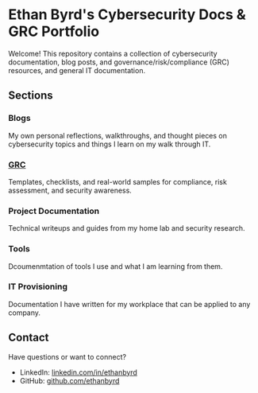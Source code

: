 # Ethan Byrd's Cybersecurity Docs & GRC Portfolio

Welcome! This repository contains a collection of cybersecurity documentation, blog posts, and governance/risk/compliance (GRC) resources, and general IT documentation.

## Sections

### Blogs
My own personal reflections, walkthroughs, and thought pieces on cybersecurity topics and things I learn on my walk through IT.

### [GRC](https://github.com/EthanBByrd/ethanb-docs/tree/main/GRC)
Templates, checklists, and real-world samples for compliance, risk assessment, and security awareness.

### Project Documentation
Technical writeups and guides from my home lab and security research.

### Tools
Dcoumenmtation of tools I use and what I am learning from them.

### IT Provisioning
Documentation I have written for my workplace that can be applied to any company.

## Contact
Have questions or want to connect?

- LinkedIn: [linkedin.com/in/ethanbyrd](https://linkedin.com/in/ethanbyrd)
- GitHub: [github.com/ethanbyrd](https://github.com/ethanbyrd)

